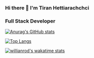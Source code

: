 ### Hi there 👋 I'm Tiran Hettiarachchci 
### Full Stack Developer

[![Anurag's GitHub stats](https://github-readme-stats.vercel.app/api?username=Tiran98&count_private=true&show_icons=true&theme=tokyonight)](https://github.com/anuraghazra/github-readme-stats)

[![Top Langs](https://github-readme-stats.vercel.app/api/top-langs/?username=Tiran98&theme=tokyonight&layout=compact)](https://github.com/anuraghazra/github-readme-stats)

[![willianrod's wakatime stats](https://github-readme-stats.vercel.app/api/wakatime?username=Tiran98)](https://github.com/anuraghazra/github-readme-stats)
